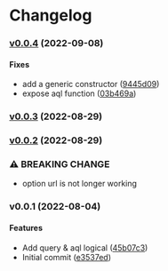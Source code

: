 # Changelog

### [v0.0.4](https://gitlab.com/qonfucius/herdb/herdb_arangodb/compare/v0.0.3...v0.0.4) (2022-09-08)

#### Fixes

* add a generic constructor
  ([9445d09](https://gitlab.com/qonfucius/herdb/herdb_arangodb/commit/9445d09f426f46c9f7e640157b7192c0884c44a6))
* expose aql function
  ([03b469a](https://gitlab.com/qonfucius/herdb/herdb_arangodb/commit/03b469a5c5804fd204771669a97e174df02ed227))

### [v0.0.3](https://gitlab.com/qonfucius/herdb/herdb_arangodb/compare/v0.0.2...v0.0.3) (2022-08-29)

### [v0.0.2](https://gitlab.com/qonfucius/herdb/herdb_arangodb/compare/v0.0.1...v0.0.2) (2022-08-29)

### ⚠ BREAKING CHANGE

* option url is not longer working

### v0.0.1 (2022-08-04)

#### Features

* Add query & aql logical
  ([45b07c3](https://gitlab.com/qonfucius/herdb/herdb_arangodb/commit/45b07c37050fd7bd9d26edde2d64bb0c0c7ca3d7))
* Initial commit
  ([e3537ed](https://gitlab.com/qonfucius/herdb/herdb_arangodb/commit/e3537ed552a0bc1a074084cdec66a329dd28f328))
